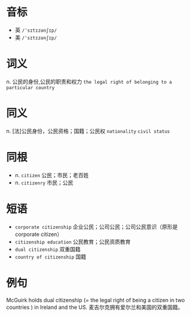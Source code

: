 # 音标

- 英 `/'sɪtɪzənʃɪp/`
- 美 `/'sɪtɪzənʃɪp/`

# 词义

n. 公民的身份,公民的职责和权力
`the legal right of belonging to a particular country`

# 同义

n. [法]公民身份，公民资格；国籍；公民权
`nationality` `civil status`

# 同根

- n. `citizen` 公民；市民；老百姓
- n. `citizenry` 市民；公民

# 短语

- `corporate citizenship` 企业公民；公司公民；公司公民意识（原形是corporate citizen）
- `citizenship education` 公民教育；公民资质教育
- `dual citizenship` 双重国籍
- `country of citizenship` 国籍

# 例句

McGuirk holds dual citizenship (= the legal right of being a citizen in two countries ) in Ireland and the US.
麦吉尔克拥有爱尔兰和美国的双重国籍。


